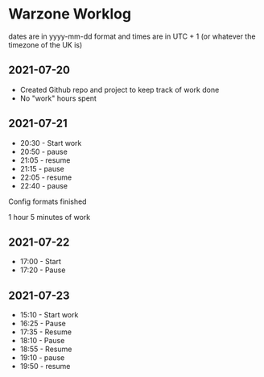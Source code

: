 # Warzone Worklog

dates are in yyyy-mm-dd format and times are in UTC + 1 (or whatever the timezone of the UK is)

## 2021-07-20
- Created Github repo and project to keep track of work done
- No "work" hours spent

## 2021-07-21
- 20:30 - Start work
- 20:50 - pause
- 21:05 - resume
- 21:15 - pause
- 22:05 - resume
- 22:40 - pause

Config formats finished

1 hour 5 minutes of work

## 2021-07-22
- 17:00 - Start
- 17:20 - Pause 

## 2021-07-23
- 15:10 - Start work
- 16:25 - Pause
- 17:35 - Resume
- 18:10 - Pause
- 18:55 - Resume
- 19:10 - pause
- 19:50 - resume
